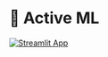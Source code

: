 # 🔮 Active ML
[![Streamlit App](https://static.streamlit.io/badges/streamlit_badge_black_white.svg)](https://share.streamlit.io/zakariachowdhury/activeml/main)